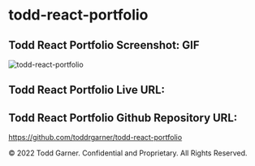 # todd-react-portfolio
















## Todd React Portfolio Screenshot: GIF

![todd-react-portfolio](https://user-images.githubusercontent.com/110719370/200752324-58b5eb57-588a-47ce-b4a4-17c4ed9b3698.gif)

## Todd React Portfolio Live URL:

## Todd React Portfolio Github Repository URL:

https://github.com/toddrgarner/todd-react-portfolio

© 2022 Todd Garner. Confidential and Proprietary. All Rights Reserved.
